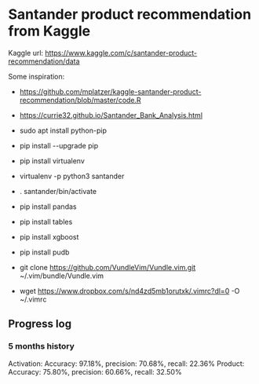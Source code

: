 # Santander product recommendation from Kaggle

Kaggle url: https://www.kaggle.com/c/santander-product-recommendation/data

Some inspiration:
* https://github.com/mplatzer/kaggle-santander-product-recommendation/blob/master/code.R
* https://currie32.github.io/Santander_Bank_Analysis.html

* sudo apt install python-pip
* pip install --upgrade pip
* pip install virtualenv
* virtualenv -p python3 santander
* . santander/bin/activate
* pip install pandas
* pip install tables
* pip install xgboost
* pip install pudb
* git clone https://github.com/VundleVim/Vundle.vim.git ~/.vim/bundle/Vundle.vim
* wget https://www.dropbox.com/s/nd4zd5mb1orutxk/.vimrc?dl=0 -O ~/.vimrc


## Progress log

### 5 months history
Activation: Accuracy: 97.18%, precision: 70.68%, recall: 22.36%
Product:    Accuracy: 75.80%, precision: 60.66%, recall: 32.50%
